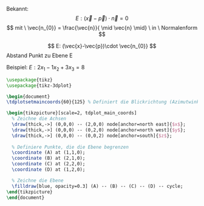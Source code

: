 Bekannt:
$$
E: (\vec{x}-\vec{p}) \cdot \vec{n} = 0
$$
$$
mit \ \vec{n_{0}} = \frac{\vec{n}}{ \mid \vec{n} \mid} \ in \ Normalenform 
$$

$$
E: (\vec{x}-\vec{p})\cdot \vec{n_{0}}
$$
Abstand Punkt zu Ebene E 

Beispiel: $E: 2x_{1}-1x_{2}+3x_{3}=8$



```tikz
\usepackage{tikz}
\usepackage{tikz-3dplot}

\begin{document}
\tdplotsetmaincoords{60}{125} % Definiert die Blickrichtung (Azimutwinkel und Elevation)

\begin{tikzpicture}[scale=2, tdplot_main_coords]
  % Zeichne die Achsen
  \draw[thick,->] (0,0,0) -- (2,0,0) node[anchor=north east]{$x$};
  \draw[thick,->] (0,0,0) -- (0,2,0) node[anchor=north west]{$y$};
  \draw[thick,->] (0,0,0) -- (0,0,2) node[anchor=south]{$z$};
  
  % Definiere Punkte, die die Ebene begrenzen
  \coordinate (A) at (1,1,0);
  \coordinate (B) at (2,1,0);
  \coordinate (C) at (2,2,0);
  \coordinate (D) at (1,2,0);

  % Zeichne die Ebene
  \filldraw[blue, opacity=0.3] (A) -- (B) -- (C) -- (D) -- cycle;
\end{tikzpicture}
\end{document}

```





